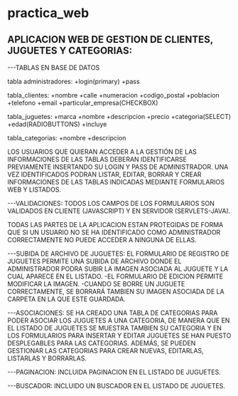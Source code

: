# practica_web

APLICACION WEB DE GESTION DE CLIENTES, JUGUETES Y CATEGORIAS:
-------------------------------------------------

---TABLAS EN BASE DE DATOS

tabla administradores:
+login(primary) +pass

tabla_clientes:
+nombre +calle +numeracion +codigo_postal +poblacion +telefono +email
+particular_empresa(CHECKBOX)

tabla_juguetes:
+marca +nombre +descripcion +precio +categoria(SELECT) +edad(RADIOBUTTONS) +incluye

tabla_categorias:
+nombre +descripcion

LOS USUARIOS QUE QUIERAN ACCEDER A LA GESTIÓN DE LAS INFORMACIONES DE LAS TABLAS DEBERAN IDENTIFICARSE PREVIAMENTE INSERTANDO SU LOGIN Y PASS DE ADMINISTRADOR. UNA VEZ IDENTIFICADOS PODRAN LISTAR, EDITAR, BORRAR Y CREAR INFORMACIONES DE LAS TABLAS INDICADAS MEDIANTE FORMULARIOS WEB Y LISTADOS.


---VALIDACIONES: TODOS LOS CAMPOS DE LOS FORMULARIOS SON VALIDADOS EN CLIENTE (JAVASCRIPT) Y EN SERVIDOR (SERVLETS-JAVA).

TODAS LAS PARTES DE LA APLICACION ESTAN PROTEGIDAS DE FORMA QUE SI UN USUARIO NO SE HA IDENTIFICADO COMO ADMINISTRADOR CORRECTAMENTE NO PUEDE ACCEDER A NINGUNA DE ELLAS.


---SUBIDA DE ARCHIVO DE JUGUETES: EL FORMULARIO DE REGISTRO DE JUGUETES PERMITE UNA SUBIDA DE ARCHIVO DONDE EL ADMINISTRADOR PODRA SUBIR LA IMAGEN ASOCIADA AL JUGUETE Y LA CUAL APARECE EN EL LISTADO.
-EL FORMULARIO DE EDICION PERMITE MODIFICAR LA IMAGEN.
-CUANDO SE BORRE UN JUGUETE CORRECTAMENTE, SE BORRARÁ TAMBIEN SU IMAGEN ASOCIADA DE LA CARPETA EN LA QUE ESTE GUARDADA.

---ASOCIACIONES: SE HA CREADO UNA TABLA DE CATEGORIAS PARA PODER ASOCIAR LOS JUGUETES A UNA CATEGORIA, DE MANERA QUE EN EL LISTADO DE JUGUETES SE MUESTRA TAMBIEN SU CATEGORIA Y EN LOS FORMULARIOS PARA INSERTAR Y EDITAR JUGUETES SE HAN PUESTO  DESPLEGABLES PARA LAS CATEGORIAS. ADEMÁS, SE PUEDEN GESTIONAR LAS CATEGORIAS PARA CREAR NUEVAS, EDITARLAS, LISTARLAS Y BORRARLAS.

---PAGINACION: INCLUIDA PAGINACION EN EL LISTADO DE JUGUETES.

---BUSCADOR: INCLUIDO UN BUSCADOR EN EL LISTADO DE JUGUETES.
